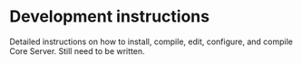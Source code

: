 # Development instructions

Detailed instructions on how to install, compile, edit, configure, and compile Core Server.
Still need to be written.
